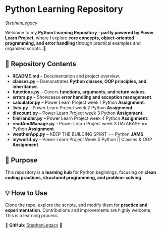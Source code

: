 # **Python Learning Repository**  

*StephenLegacy*

Welcome to my **Python Learning Repository - partly powered by Power Learn Project**, where I explore **core concepts, object-oriented programming, and error handling** through practical examples and organized scripts. 🚀  

## 📂 **Repository Contents**  

- **README.md** – Documentation and project overview.  
- **classes.py** – Demonstrates **Python classes, OOP principles, and inheritance**.  
- **functions.py** – Covers **functions, arguments, and return values**.  
- **errors.py** – Showcases **error handling and exception management**.
- **calculator.py** – Power Learn Project week 1 Python **Assignment**.
- **lists.py** – Power Learn Project week 2 Python **Assignment**.
- **discount.py** – Power Learn Project week 3 Python **Assignment**.
- **fileHandler.py** – Power Learn Project week 4 Python **Assignment**.
- **readAndManage.py** – Power Learn Project week 3 DATABASE == Python **Assignment**.
- **weatherApp.py** – KEEP THE BUILDING SPIRIT == Python **JAMS**.  
- **myworld.py** – Power Learn Project Week 5 Python || Classes & OOP **Assignment**.

## 🎯 **Purpose**  
This repository is a **learning hub** for Python begiinings, focusing on **clean coding practices, structured programming, and problem-solving**.  

## 💡 **How to Use**  
Clone the repo, explore the scripts, and modify them for **practice and experimentation**. Contributions and improvements are highly welcome, This is a learning process.

📌 **GitHub**: [StephenLegacy](https://github.com/StephenLegacy) 🚀
